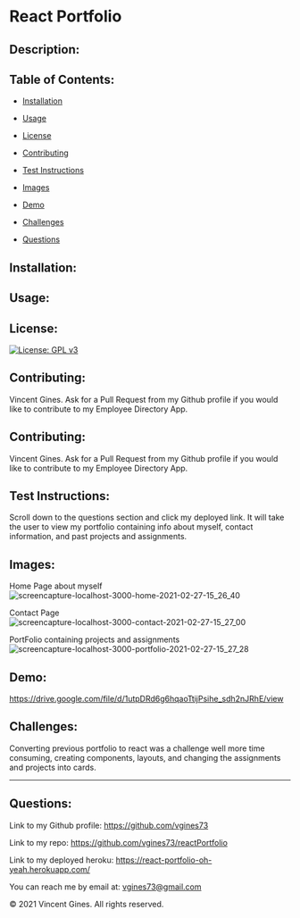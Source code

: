 # React Portfolio

## Description:


## Table of Contents:

* [Installation](#Installation)

* [Usage](#Usage)

* [License](#License)

* [Contributing](#Contributing)

* [Test Instructions](#Test-Instructions)

* [Images](#Images)

* [Demo](#Demo)

* [Challenges](#Challenges)

* [Questions](#Questions)

## Installation:


## Usage:


## License:
[![License: GPL v3](https://img.shields.io/badge/License-GPLv3-blue.svg)](https://www.gnu.org/licenses/gpl-3.0)

## Contributing:
Vincent Gines. Ask for a Pull Request from my Github profile if you would like to contribute to my Employee Directory App.

## Contributing:
Vincent Gines. Ask for a Pull Request from my Github profile if you would like to contribute to my Employee Directory App.

## Test Instructions:
Scroll down to the questions section and click my deployed link. It will take the user to view my portfolio containing info about myself, contact information, and past projects and assignments. 

## Images:
Home Page about myself
![screencapture-localhost-3000-home-2021-02-27-15_26_40](https://user-images.githubusercontent.com/71681031/109403203-6cfeaf00-7910-11eb-9eb9-dba53f580c39.png)

Contact Page
![screencapture-localhost-3000-contact-2021-02-27-15_27_00](https://user-images.githubusercontent.com/71681031/109403204-6ec87280-7910-11eb-8ff6-31c406842267.png)

PortFolio containing projects and assignments
![screencapture-localhost-3000-portfolio-2021-02-27-15_27_28](https://user-images.githubusercontent.com/71681031/109403205-6ff99f80-7910-11eb-9af7-41f8a3950557.png)


## Demo:
https://drive.google.com/file/d/1utpDRd6g6hqaoTtijPsihe_sdh2nJRhE/view

## Challenges: 
Converting previous portfolio to react was a challenge well more time consuming, creating components, layouts, and changing the assignments and projects into cards.


---
## Questions:

Link to my Github profile: https://github.com/vgines73

Link to my repo: https://github.com/vgines73/reactPortfolio

Link to my deployed heroku: https://react-portfolio-oh-yeah.herokuapp.com/

You can reach me by email at: vgines73@gmail.com

© 2021 Vincent Gines. All rights reserved. 